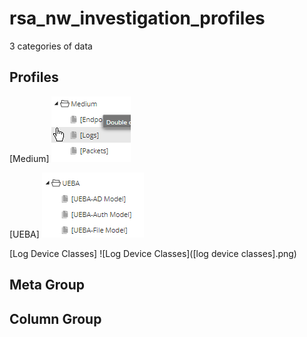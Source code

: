 # rsa_nw_investigation_profiles

3 categories of data
## Profiles
[Medium]
![Medium]([medium].png)


[UEBA]
![ueba]([ueba].png)


[Log Device Classes]
![Log Device Classes]([log device classes].png)


## Meta Group


## Column Group

